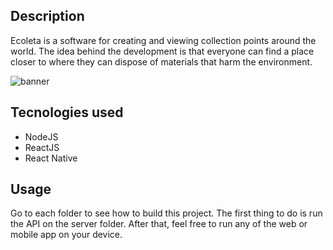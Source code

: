 ## Description

Ecoleta is a software for creating and viewing collection points around the world. The idea behind the development is that everyone can find a place closer to where they can dispose of materials that harm the environment.

![banner](https://user-images.githubusercontent.com/31252524/105785587-0590c080-5f5a-11eb-9018-0a78028017f5.png)

## Tecnologies used
* NodeJS
* ReactJS
* React Native

## Usage 

Go to each folder to see how to build this project. The first thing to do is run the API on the server folder. After that, feel free to run any of the web or mobile app on your device.
